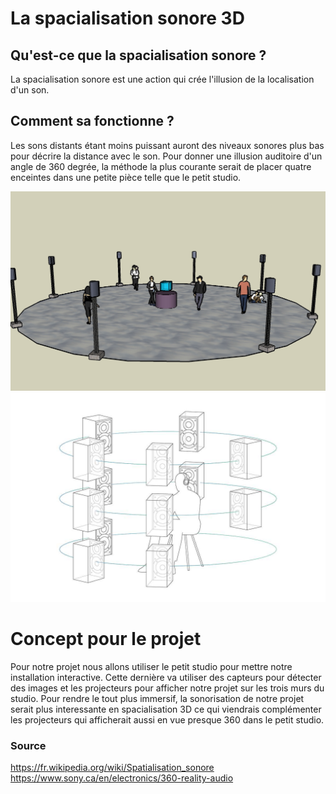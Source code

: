 # La spacialisation sonore 3D

## Qu'est-ce que la spacialisation sonore ?
La spacialisation sonore est une action qui crée l'illusion de la localisation d'un son.

## Comment sa fonctionne ?
Les sons distants étant moins puissant auront des niveaux sonores plus bas pour décrire la distance avec le son. Pour donner une illusion auditoire d'un angle de 360 degrée, la méthode la plus courante serait de placer quatre enceintes dans une petite pièce telle que le petit studio.

![audio](img/schema.jpg)
![audio_schema](img/audio_schema.jpg)

# Concept pour le projet
Pour notre projet nous allons utiliser le petit studio pour mettre notre installation interactive. Cette dernière va utiliser des capteurs pour détecter des images et les projecteurs pour afficher notre projet sur les trois murs du studio. Pour rendre le tout plus immersif, la sonorisation de notre projet serait plus interessante en spacialisation 3D ce qui viendrais complémenter les projecteurs qui afficherait aussi en vue presque 360 dans le petit studio.


### Source
https://fr.wikipedia.org/wiki/Spatialisation_sonore
https://www.sony.ca/en/electronics/360-reality-audio
